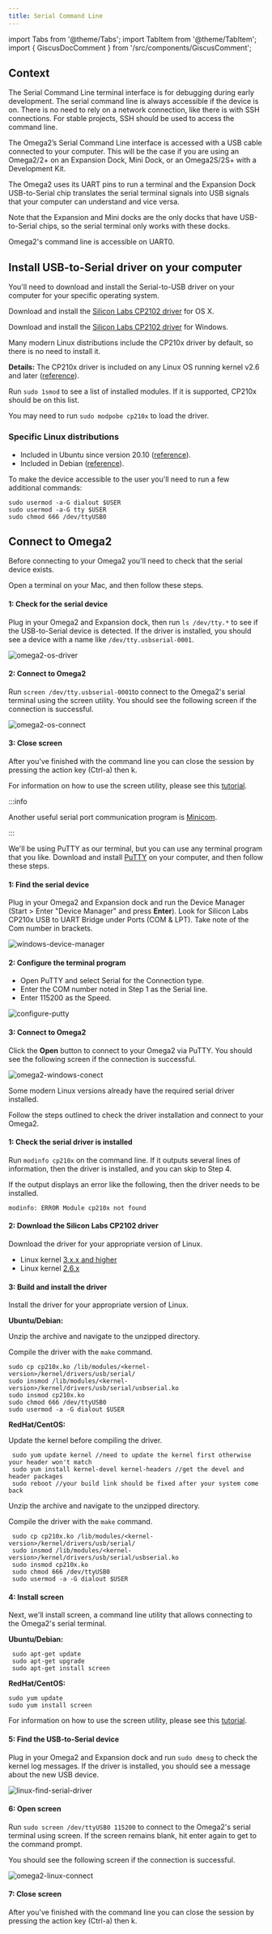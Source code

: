 ```yaml
---
title: Serial Command Line
---
```


import Tabs from '@theme/Tabs';
import TabItem from '@theme/TabItem';
import { GiscusDocComment } from '/src/components/GiscusComment';

## Context

The Serial Command Line terminal interface is for debugging during early development. The serial command line is always accessible if the device is on. There is no need to rely on a network connection, like there is with SSH connections. For stable projects, SSH should be used to access the command line.

The Omega2’s Serial Command Line interface is accessed with a USB cable connected to your computer. This will be the case if you are using an Omega2/2+ on an Expansion Dock, Mini Dock, or an Omega2S/2S+ with a Development Kit.

The Omega2 uses its UART pins to run a terminal and the Expansion Dock USB-to-Serial chip translates the serial terminal signals into USB signals that your computer can understand and vice versa.

Note that the Expansion and Mini docks are the only docks that have USB-to-Serial chips, so the serial terminal only works with these docks.

Omega2's command line is accessible on UART0.

## Install USB-to-Serial driver on your computer

You'll need to download and install the Serial-to-USB driver on your computer for your specific operating system.

<Tabs>
 <TabItem value="Mac OS Serial Driver" label="Mac OS Serial Driver" default>

Download and install the [Silicon Labs CP2102 driver](https://www.silabs.com/Support%20Documents/Software/Mac_OSX_VCP_Driver.zip) for OS X.

 </TabItem>
 <TabItem value="Windows Serial Driver" label="Windows Serial Driver">

Download and install the [Silicon Labs CP2102 driver](https://www.silabs.com/Support%20Documents/Software/CP210x_VCP_Windows.zip) for Windows.

 </TabItem>
 <TabItem value="Linux Serial Driver" label="Linux Serial Driver">

Many modern Linux distributions include the CP210x driver by default, so there is no need to install it.

**Details:** The CP210x driver is included on any Linux OS running kernel v2.6 and later ([reference](https://community.silabs.com/s/article/are-cp210x-devices-supported-in-my-version-of-linux-x?language=en_US)).

Run `sudo 1smod` to see a list of installed modules. If it is supported, CP210x should be on this list.

You may need to run `sudo modpobe cp210x` to load the driver.

### Specific Linux distributions

- Included in Ubuntu since version 20.10 ([reference](https://community.silabs.com/s/question/0D51M00007xeTTESA2/cp210x-installing-on-ubuntu-2010?language=en_US)).
- Included in Debian ([reference](https://unix.stackexchange.com/questions/754357/cp210x-driver-on-debian)).

To make the device accessible to the user you'll need to run a few additional commands:

```shell
sudo usermod -a-G dialout $USER
sudo usermod -a-G tty $USER
sudo chmod 666 /dev/ttyUSB0
```

 </TabItem>
</Tabs>

## Connect to Omega2

Before connecting to your Omega2 you'll need to check that the serial device exists.

<Tabs>
 <TabItem value="Mac OS" label="Mac OS" default>

Open a terminal on your Mac, and then follow these steps.

#### 1: Check for the serial device

Plug in your Omega2 and Expansion dock, then run `ls /dev/tty.*` to see if the USB-to-Serial device is detected. If the driver is installed, you should see a device with a name like `/dev/tty.usbserial-0001`.

![omega2-os-driver](./assets/connecting-serial-osx-check.jpg)

#### 2: Connect to Omega2

Run `screen /dev/tty.usbserial-0001`to connect to the Omega2's serial terminal using the screen utility. You should see the following screen if the connection is successful.

![omega2-os-connect](./assets/connecting-serial-osx-login.jpg)

#### 3: Close screen

After you've finished with the command line you can close the session by pressing the action key (Ctrl-a) then k.

For information on how to use the screen utility, please see this [tutorial](https://www.linode.com/docs/networking/ssh/using-gnu-screen-to-manage-persistent-terminal-sessions).

:::info

Another useful serial port communication program is [Minicom](https://wiki.emacinc.com/wiki/Getting_Started_With_Minicom).

:::

 </TabItem>
<TabItem value="Windows" label="Windows">

We'll be using PuTTY as our terminal, but you can use any terminal program that you like. Download and install [PuTTY](http://www.chiark.greenend.org.uk/~sgtatham/putty/download.html) on your computer, and then follow these steps.

#### 1: Find the serial device

Plug in your Omega2 and Expansion dock and run the Device Manager (Start > Enter "Device Manager" and press **Enter**). Look for Silicon Labs CP210x USB to UART Bridge under Ports (COM & LPT). Take note of the Com number in brackets.

![windows-device-manager](./assets/connecting-serial-windows-device-manager.jpg)

#### 2: Configure the terminal program

- Open PuTTY and select Serial for the Connection type.
- Enter the COM number noted in Step 1 as the Serial line.
- Enter 115200 as the Speed.

![configure-putty](./assets/connecting-serial-windows-putty-settings.jpg)

#### 3: Connect to Omega2

Click the **Open** button to connect to your Omega2 via PuTTY. You should see the following screen if the connection is successful.

![omega2-windows-conect](./assets/connecting-serial-windows-login.jpg)

</TabItem>
<TabItem value="Linux" label="Linux">

Some modern Linux versions already have the required serial driver installed.

Follow the steps outlined to check the driver installation and connect to your Omega2.

#### 1: Check the serial driver is installed

Run `modinfo cp210x` on the command line. If it outputs several lines of information, then the driver is installed, and you can skip to Step 4.

If the output displays an error like the following, then the driver needs to be installed.

```shell
modinfo: ERROR Module cp210x not found
```

#### 2: Download the Silicon Labs CP2102 driver

Download the driver for your appropriate version of Linux.

- Linux kernel [3.x.x and higher](https://www.silabs.com/Support%20Documents/Software/Linux_3.x.x_VCP_Driver_Source.zip)
- Linux kernel [2.6.x](https://www.silabs.com/documents/public/software/Linux_2.6.x_VCP_Driver_Source.zip)

#### 3: Build and install the driver

Install the driver for your appropriate version of Linux.

**Ubuntu/Debian:**

Unzip the archive and navigate to the unzipped directory.

Compile the driver with the `make` command.

```shell
sudo cp cp210x.ko /lib/modules/<kernel-version>/kernel/drivers/usb/serial/
sudo insmod /lib/modules/<kernel- version>/kernel/drivers/usb/serial/usbserial.ko
sudo insmod cp210x.ko
sudo chmod 666 /dev/ttyUSB0
sudo usermod -a -G dialout $USER
```

**RedHat/CentOS:**

Update the kernel before compiling the driver.

```shell
 sudo yum update kernel //need to update the kernel first otherwise your header won't match
 sudo yum install kernel-devel kernel-headers //get the devel and header packages
 sudo reboot //your build link should be fixed after your system come back
 ```

Unzip the archive and navigate to the unzipped directory.

Compile the driver with the `make` command.

```shell
 sudo cp cp210x.ko /lib/modules/<kernel-version>/kernel/drivers/usb/serial/
 sudo insmod /lib/modules/<kernel- version>/kernel/drivers/usb/serial/usbserial.ko
 sudo insmod cp210x.ko
 sudo chmod 666 /dev/ttyUSB0
 sudo usermod -a -G dialout $USER
```

#### 4: Install screen

Next, we'll install screen, a command line utility that allows connecting to the Omega2's serial terminal.

**Ubuntu/Debian:**

```shell
 sudo apt-get update
 sudo apt-get upgrade
 sudo apt-get install screen
 ```

**RedHat/CentOS:**

```shell
sudo yum update
sudo yum install screen
```

For information on how to use the screen utility, please see this [tutorial](https://www.linode.com/docs/networking/ssh/using-gnu-screen-to-manage-persistent-terminal-sessions).

#### 5: Find the USB-to-Serial device

Plug in your Omega2 and Expansion dock and run `sudo dmesg` to check the kernel log messages. If the driver is installed, you should see a message about the new USB device.

![linux-find-serial-driver](./assets/omega2-find-serial-linux.png)

#### 6: Open screen

Run `sudo screen /dev/ttyUSB0 115200` to connect to the Omega2's serial terminal using screen. If the screen remains blank, hit enter again to get to the command prompt.

You should see the following screen if the connection is successful.

![omega2-linux-connect](./assets/connecting-serial-linux-login.png)

#### 7: Close screen

After you've finished with the command line you can close the session by pressing the action key (Ctrl-a) then k.

 </TabItem>
</Tabs>

<GiscusDocComment />
